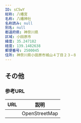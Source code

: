 ```yaml
---
ID: sC5wY
総称: 八幡宮
名称: 八幡神社
名称読み: null
別名: null
都道府県: 神奈川県
区域: 小田原市
緯度: 35.247182
経度: 139.1482638
郵便番号: 2500045
住所: 神奈川県小田原市城山４丁目２３−８
---
```


## その他

### 参考URL

| URL | 説明          |
| --- | ------------- |
|     | OpenStreetMap |
